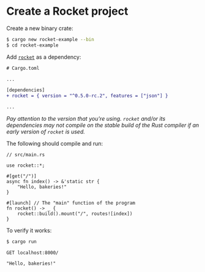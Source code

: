 # Create a Rocket project

Create a new binary crate:

```sh
$ cargo new rocket-example --bin
$ cd rocket-example
```

Add [`rocket`](https://crates.io/crates/rocket) as a dependency:

```diff
# Cargo.toml

...

[dependencies]
+ rocket = { version = "^0.5.0-rc.2", features = ["json"] }

...

```

*Pay attention to the version that you're using. `rocket` and/or its dependencies may not compile on the stable build of the Rust compiler if an early version of `rocket` is used.*

The following should compile and run:

```rust, no_run
// src/main.rs

use rocket::*;

#[get("/")]
async fn index() -> &'static str {
    "Hello, bakeries!"
}

#[launch] // The "main" function of the program
fn rocket() -> _ {
    rocket::build().mount("/", routes![index])
}

```

To verify it works:

```sh
$ cargo run
```

```
GET localhost:8000/

"Hello, bakeries!"
```
